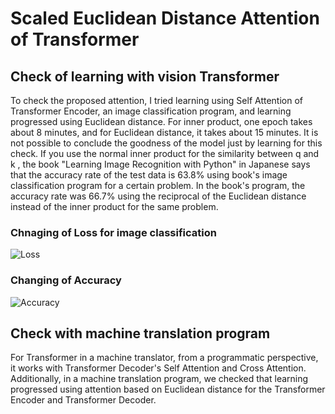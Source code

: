 # Scaled Euclidean Distance Attention of Transformer

## Check of learning with vision Transformer

To check the proposed attention, I tried learning using Self Attention of Transformer Encoder, an image classification program, and learning progressed using Euclidean distance. For inner product, one epoch takes about 8 minutes, and for Euclidean distance, it takes about 15 minutes. It is not possible to conclude the goodness of the model just by learning for this check. If you use the normal inner product for the similarity between q and k , the book "Learning Image Recognition with Python" in Japanese says that the accuracy rate of the test data is 63.8% using  book's image classification program for a certain problem. In the book's program, the accuracy rate was 66.7% using the reciprocal of the Euclidean distance instead of the inner product for the same problem.

### Chnaging of Loss for image classification

![Loss](https://github.com/toshiouchi/ScaledEuclideanDistanceAttention/assets/121741811/abc71db8-400c-48e2-b328-cf8bef12c8bd)

### Changing of Accuracy

![Accuracy](https://github.com/toshiouchi/ScaledEuclideanDistanceAttention/assets/121741811/1d1d8a85-1c49-4c64-a514-7f3b27370918)

## Check with machine translation program

For Transformer in a machine translator, from a programmatic perspective, it works with Transformer Decoder's Self Attention and Cross Attention. Additionally, in a machine translation program, we checked that learning progressed using attention based on Euclidean distance for the Transformer Encoder and Transformer Decoder.
